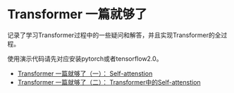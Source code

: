 # Transformer 一篇就够了

记录了学习Transformer过程中的一些疑问和解答，并且实现Transformer的全过程。

使用演示代码请先对应安装pytorch或者tensorflow2.0。

- [Transformer 一篇就够了（一）： Self-attenstion](https://zhuanlan.zhihu.com/p/345680792)
- [Transformer 一篇就够了（二）： Transformer中的Self-attenstion](https://zhuanlan.zhihu.com/p/347492368)
  
